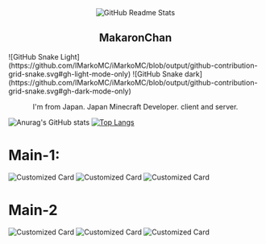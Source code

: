 <p align="center">
 <img width="100px" src="https://media.discordapp.net/attachments/969461028138147891/1002027520486551654/o1yAt9JwZiT4G6c1658972329_1658972336.png?width=413&height=413" align="center" alt="GitHub Readme Stats" />
 <h2 align="center">MakaronChan</h2>
  ![GitHub Snake Light](https://github.com/IMarkoMC/iMarkoMC/blob/output/github-contribution-grid-snake.svg#gh-light-mode-only)
  ![GitHub Snake dark](https://github.com/IMarkoMC/iMarkoMC/blob/output/github-contribution-grid-snake.svg#gh-dark-mode-only)

 <p align="center">I'm from Japan. Japan Minecraft Developer. client and server.</p>
</p>

![Anurag's GitHub stats](https://github-readme-stats.vercel.app/api?username=MakaronChan&show_icons=true&theme=dracula&bg_color=30,e96443,904e95&title_color=fff&text_color=fff&hide_border=true)
[![Top Langs](https://github-readme-stats.vercel.app/api/top-langs/?username=MakaronChan&theme=dark&text_color=fff&bg_color=30,e96443,904e95&hide_border=true&layout=compact)](https://github.com/anuraghazra/github-readme-stats)

# Main-1:
![Customized Card](https://github-readme-stats.vercel.app/api/pin?username=MakaronChan&repo=ClearLag-Languages&title_color=fff&icon_color=f9f9f9&text_color=fff&bg_color=30,e96443,904e95&hide_border=true)
![Customized Card](https://github-readme-stats.vercel.app/api/pin?username=MakaronChan&repo=DeluxeHub-Japanese&title_color=fff&icon_color=f9f9f9&text_color=fff&bg_color=30,e96443,904e95&hide_border=true)
![Customized Card](https://github-readme-stats.vercel.app/api/pin?username=MakaronChan&repo=DiscordSRV-Japanese&title_color=fff&icon_color=f9f9f9&text_color=fff&bg_color=30,e96443,904e95&hide_border=true)

# Main-2
![Customized Card](https://github-readme-stats.vercel.app/api/pin?username=MakaronChan&repo=TempDeleter&title_color=fff&icon_color=f9f9f9&text_color=fff&bg_color=30,e96443,904e95&hide_border=true)
![Customized Card](https://github-readme-stats.vercel.app/api/pin?username=MakaronChan&repo=CLauncher&title_color=fff&icon_color=f9f9f9&text_color=fff&bg_color=30,e96443,904e95&hide_border=true)
![Customized Card](https://github-readme-stats.vercel.app/api/pin?username=MakaronChan&repo=MLauncher&title_color=fff&icon_color=f9f9f9&text_color=fff&bg_color=30,e96443,904e95&hide_border=true)
